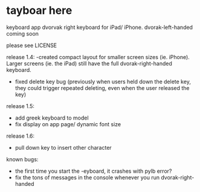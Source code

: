 # tayboar here
keyboard app
dvorvak right keyboard for iPad/ iPhone.
dvorak-left-handed coming soon

please see LICENSE
 
release 1.4:
-created compact layout for smaller screen sizes (ie. iPhone). Larger screens (ie. the iPad) still have the full dvorak-right-handed keyboard.
- fixed delete key bug (previously when users held down the delete key, they could trigger repeated deleting, even when the user released the key)

release 1.5:
- add greek keyboard to model
- fix display on app page/ dynamic font size


release 1.6: 
- pull down key to insert other character


known bugs:
- the first time you start the -eyboard, it crashes with pylb error?
- fix the tons of messages in the console whenever you run dvorak-right-handed
